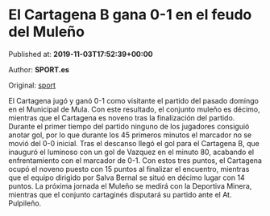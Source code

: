 
# El Cartagena B gana 0-1 en el feudo del Muleño

Published at: **2019-11-03T17:52:39+00:00**

Author: **SPORT.es**

Original: [sport](https://www.sport.es/es/noticias/tercera-division/el-cartagena-b-gana-0-1-en-el-feudo-del-muleno-7712907)

El Cartagena jugó y ganó 0-1 como visitante el partido del pasado domingo en el Municipal de Mula. Con este resultado, el conjunto muleño es décimo, mientras que el Cartagena es noveno tras la finalización del partido.
Durante el primer tiempo del partido ninguno de los jugadores consiguió anotar gol, por lo que durante los 45 primeros minutos el marcador no se movió del 0-0 inicial.
Tras el descanso llegó el gol para el Cartagena B, que inauguró el luminoso con un gol de Vazquez en el minuto 80, acabando el enfrentamiento con el marcador de 0-1.
Con estos tres puntos, el Cartagena ocupó el noveno puesto con 15 puntos al finalizar el encuentro, mientras que el equipo dirigido por Salva Bernal se situó en décimo lugar con 14 puntos.
La próxima jornada el Muleño se medirá con la Deportiva Minera, mientras que el conjunto cartaginés disputará su partido ante el At. Pulpileño.
